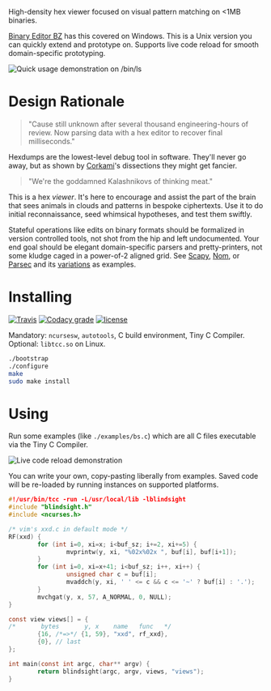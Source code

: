 High-density hex viewer focused on visual pattern matching on <1MB binaries.

[Binary Editor BZ](https://github.com/devil-tamachan/binaryeditorbz) has this
covered on Windows. This is a Unix version you can quickly extend and prototype
on. Supports live code reload for smooth domain-specific prototyping.

![Quick usage demonstration on /bin/ls](https://i.imgur.com/dvQ6Syo.gif)

# Design Rationale

> "Cause still unknown after several thousand engineering-hours of review. Now
> parsing data with a hex editor to recover final milliseconds."

Hexdumps are the lowest-level debug tool in software. They'll never go away,
but as shown by [Corkami](https://github.com/corkami/pics/tree/master/binary)'s
dissections they might get fancier.

> "We're the goddamned Kalashnikovs of thinking meat."

This is a hex *viewer*. It's here to encourage and assist the part of the brain
that sees animals in clouds and patterns in bespoke ciphertexts.  Use it to do
initial reconnaissance, seed whimsical hypotheses, and test them swiftly. 

Stateful operations like edits on binary formats should be formalized in
version controlled tools, not shot from the hip and left undocumented. Your end
goal should be elegant domain-specific parsers and pretty-printers, not some
kludge caged in a power-of-2 aligned grid. See [Scapy], [Nom], or [Parsec] and
its [variations] as examples.

[Scapy]: https://www.secdev.org/projects/scapy/
[Nom]: https://crates.io/crates/nom
[Parsec]: https://wiki.haskell.org/Parsec
[variations]: https://hackage.haskell.org/package/trifecta

# Installing

[![Travis](https://img.shields.io/travis/amtal/blindsight.svg)](https://travis-ci.org/amtal/blindsight) [![Codacy grade](https://img.shields.io/codacy/grade/e8b2d157ee3448f4ac050e586aa085c4.svg)](https://www.codacy.com/app/amtal/blindsight/dashboard) [![license](https://img.shields.io/github/license/amtal/blindsight.svg)](LICENSE)

Mandatory: `ncursesw`, `autotools`, C build environment, Tiny C Compiler.
Optional: `libtcc.so` on Linux.

```bash
./bootstrap
./configure
make
sudo make install
```

# Using

Run some examples (like `./examples/bs.c`) which are all C files executable via
the Tiny C Compiler. 

![Live code reload demonstration](https://i.imgur.com/9Ez24v5.gif)

You can write your own, copy-pasting liberally from examples. Saved code will
be re-loaded by running instances on supported platforms.


```c
#!/usr/bin/tcc -run -L/usr/local/lib -lblindsight
#include "blindsight.h"
#include <ncurses.h>

/* vim's xxd.c in default mode */
RF(xxd) {
        for (int i=0, xi=x; i<buf_sz; i+=2, xi+=5) {
                mvprintw(y, xi, "%02x%02x ", buf[i], buf[i+1]);
        }
        for (int i=0, xi=x+41; i<buf_sz; i++, xi++) {
                unsigned char c = buf[i];
                mvaddch(y, xi, ' ' <= c && c <= '~' ? buf[i] : '.');
        }
        mvchgat(y, x, 57, A_NORMAL, 0, NULL);
}

const view views[] = {
/*       bytes       y, x    name   func   */
        {16, /*=>*/ {1, 59}, "xxd", rf_xxd},
        {0}, // last
};

int main(const int argc, char** argv) {
        return blindsight(argc, argv, views, "views");
}
```

